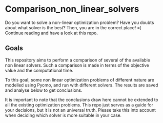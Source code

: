 # Comparison_non_linear_solvers


Do you want to solve a non-linear optimization problem? Have you doubts about what solver is the best? Then, you are in 
the correct place! =) Continue reading and have a look at this repo.

## Goals

This repository aims to perform a comparison of several of the available non linear solvers. Such a comparison is made in 
terms of the objective value and the computational time.

To this goal, some non linear optimization problems of different nature are modelled using Pyomo, and run with different
solvers. The results are saved and analyse below to get conclusions.

It is important to note that the conclusions draw here cannot be extended to all the existing optimization problems.
This repo just serves as a guide for your decisions, but it is not an universal truth. Please take this into account when 
deciding which solver is more suitable in your case.



